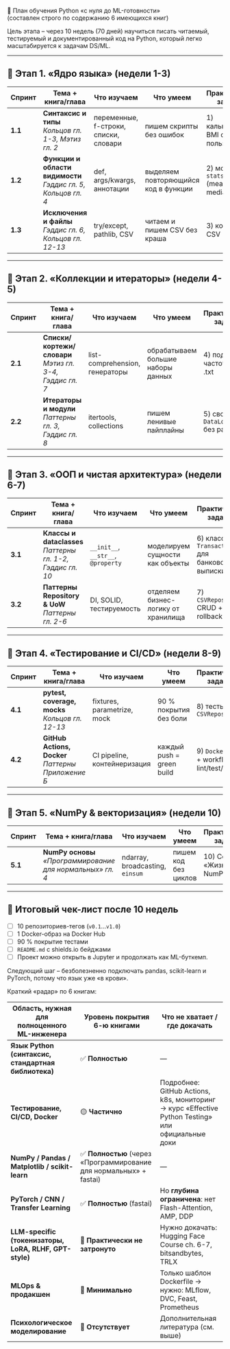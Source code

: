 📘 План обучения Python «с нуля до ML-готовности»  
(составлен строго по содержанию 6 имеющихся книг)

Цель этапа – через 10 недель (70 дней) научиться писать читаемый, тестируемый и документированный код на Python, который легко масштабируется к задачам DS/ML.

---

## 📅 Этап 1. «Ядро языка»  (недели 1-3)

| Спринт | Тема + книга/глава | Что изучаем | Что умеем | Практические задания | Как тестируем |
|---|---|---|---|---|---|
| **1.1** | **Синтаксис и типы**<br>*Кольцов гл. 1-3, Мэтиз гл. 2* | переменные, f-строки, списки, словари | пишем скрипты без ошибок | 1) калькулятор BMI с вводом пользователя | `pytest test_bmi.py` |
| **1.2** | **Функции и области видимости**<br>*Гэддис гл. 5, Кольцов гл. 4* | def, args/kwargs, аннотации | выделяем повторяющийся код в функции | 2) модуль `stats.py` (mean, median, mode) | `mypy --strict` |
| **1.3** | **Исключения и файлы**<br>*Гэддис гл. 6, Кольцов гл. 12-13* | try/except, pathlib, CSV | читаем и пишем CSV без краша | 3) конвертер CSV → JSON | `pytest --cov=src` |

---

## 📅 Этап 2. «Коллекции и итераторы»  (недели 4-5)

| Спринт | Тема + книга/глава | Что изучаем | Что умеем | Практические задания | Как тестируем |
|---|---|---|---|---|---|
| **2.1** | **Списки/кортежи/словари**<br>*Мэтиз гл. 3-4, Гэддис гл. 7* | list-comprehension, генераторы | обрабатываем большие наборы данных | 4) подсчёт частот слов из .txt | `pytest-benchmark` |
| **2.2** | **Итераторы и модули**<br>*Паттерны гл. 3, Гэддис гл. 8* | itertools, collections | пишем ленивые пайплайны | 5) свой `DataLoaderLite` без pandas | property-based тесты `hypothesis` |

---

## 📅 Этап 3. «ООП и чистая архитектура»  (недели 6-7)

| Спринт | Тема + книга/глава | Что изучаем | Что умеем | Практические задания | Как тестируем |
|---|---|---|---|---|---|
| **3.1** | **Классы и dataclasses**<br>*Паттерны гл. 1-2, Гэддис гл. 10* | `__init__`, `__str__`, `@property` | моделируем сущности как объекты | 6) класс `Transaction` для банковской выписки | `pytest-dataclass` |
| **3.2** | **Паттерны Repository & UoW**<br>*Паттерны гл. 2-6* | DI, SOLID, тестируемость | отделяем бизнес-логику от хранилища | 7) `CSVRepository` CRUD + rollback | unit + интеграционные тесты |

---

## 📅 Этап 4. «Тестирование и CI/CD»  (недели 8-9)

| Спринт | Тема + книга/глава | Что изучаем | Что умеем | Практические задания | Как тестируем |
|---|---|---|---|---|---|
| **4.1** | **pytest, coverage, mocks**<br>*Кольцов гл. 12-13* | fixtures, parametrize, mock | 90 % покрытия без боли | 8) тесты для `CSVRepository` | `pytest --cov=src --cov-report=html` |
| **4.2** | **GitHub Actions, Docker**<br>*Паттерны Приложение Б* | CI pipeline, контейнеризация | каждый push = green build | 9) `Dockerfile` + workflow lint/test/deploy | CI badge |

---

## 📅 Этап 5. «NumPy & векторизация»  (недели 10)

| Спринт | Тема + книга/глава | Что изучаем | Что умеем | Практические задания | Как тестируем |
|---|---|---|---|---|---|
| **5.1** | **NumPy основы**<br>*«Программирование для нормальных» гл. 4* | ndarray, broadcasting, `einsum` | пишем код без циклов | 10) Conway «Жизнь» на NumPy | `np.testing.assert_array_equal` |

---

## 🏁 Итоговый чек-лист после 10 недель
- [ ] 10 репозиториев-тегов (`v0.1`…`v1.0`)
- [ ] 1 Docker-образ на Docker Hub
- [ ] 90 % покрытие тестами
- [ ] `README.md` с shields.io бейджами
- [ ] Проект можно открыть в Jupyter и продолжать как ML-буткемп.

Следующий шаг – безболезненно подключать pandas, scikit-learn и PyTorch, потому что язык уже «в крови».

Краткий «радар» по 6 книгам:

| Область, нужная для полноценного ML-инженера           | Уровень покрытия 6-ю книгами                                       | Что не хватает / где докачать                                                                     |
| ------------------------------------------------------ | ------------------------------------------------------------------ | ------------------------------------------------------------------------------------------------- |
| **Язык Python (синтаксис, стандартная библиотека)**    | ✅ **Полностью**                                                    | ―                                                                                                 |
| **Тестирование, CI/CD, Docker**                        | 🟡 **Частично**                                                    | Подробнее: GitHub Actions, k8s, мониторинг → курс «Effective Python Testing» или официальные доки |
| **NumPy / Pandas / Matplotlib / scikit-learn**         | ✅ **Полностью** (через «Программирование для нормальных» + fastai) | ―                                                                                                 |
| **PyTorch / CNN / Transfer Learning**                  | ✅ **Полностью** (fastai)                                           | Но **глубина ограничена**: нет Flash-Attention, AMP, DDP                                          |
| **LLM-specific (токенизаторы, LoRA, RLHF, GPT-style)** | 🔴 **Практически не затронуто**                                    | Нужно докачать: Hugging Face Course ch. 6-7, bitsandbytes, TRLX                                   |
| **MLOps & продакшен**                                  | 🔴 **Минимально**                                                  | Только шаблон Dockerfile → нужно: MLflow, DVC, Feast, Prometheus                                  |
| **Психологическое моделирование**                      | 🔴 **Отсутствует**                                                 | Дополнительная литература (см. выше)                                                              |

